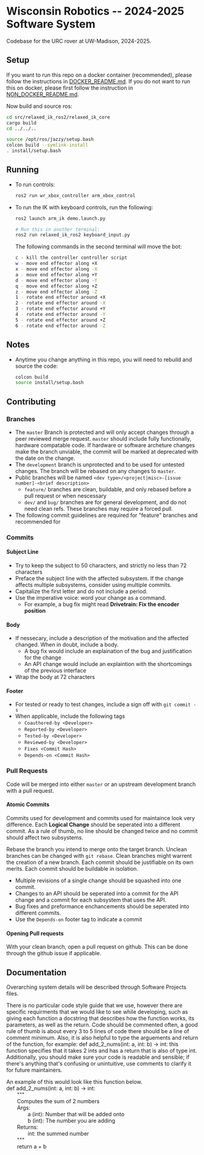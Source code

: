 # Wisconsin Robotics -- 2024-2025 Software System
Codebase for the URC rover at UW-Madison, 2024-2025.


## Setup
If you want to run this repo on a docker container (recommended), please follow the instructions in [DOCKER_README.md](DOCKER_README.md). If you do not want to run this on docker, please first follow the instruction in  [NON_DOCKER_README.md](/NON_DOCKER_README.md).

Now build and source ros:
```bash
cd src/relaxed_ik_ros2/relaxed_ik_core
cargo build
cd ../../..

source /opt/ros/jazzy/setup.bash
colcon build --symlink-install
. install/setup.bash
```
## Running

* To run controls:
    ```bash
    ros2 run wr_xbox_controller arm_xbox_control
    ```



* To run the IK with keyboard controls, run the following:
    ```bash
    ros2 launch arm_ik demo.launch.py 

    # Run this in another terminal:
    ros2 run relaxed_ik_ros2 keyboard_input.py 
    ```

    The following commands in the second terminal will move the bot:
    ```bash
    c - kill the controller controller script
    w - move end effector along +X
    x - move end effector along -X
    a - move end effector along +Y
    d - move end effector along -Y
    q - move end effector along +Z
    z - move end effector along -Z
    1 - rotate end effector around +X
    2 - rotate end effector around -X
    3 - rotate end effector around +Y
    4 - rotate end effector around -Y
    5 - rotate end effector around +Z
    6 - rotate end effector around -Z
    ```

## Notes
* Anytime you change anything in this repo, you will need to rebuild and source the code:
    ```bash
    colcon build
    source install/setup.bash
   
    ```
    

## Contributing

### Branches

- The `master` Branch is protected and will only accept changes through a peer reviewed merge request. `master` should include fully functionally, hardware compatable code. If hardware or software archeture changes make the branch unviable, the commit will be marked at deprecated with the date on the change.
- The `development` branch is unprotected and to be used for untested changes. The branch will be rebased on any changes to `master`.
- Public branches will be named
`<dev type>/<project|misc>-[issue number]-<brief description>`
	- `feature/` branches are clean, buildable, and only rebased before a pull request or when nescessary
	- `dev/` and `bug/` branches are for general development, and do not need clean refs. These branches may require a forced pull.
- The following commit guidelines are required for "feature" branches and recommended for

### Commits

#### Subject Line

- Try to keep the subject to 50 characters, and strictly no less than 72 characters
- Preface the subject line with the affected subsystem. If the change affects multiple subsystems, consider using multiple commits.
- Capitalize the first letter and do not include a period.
- Use the imperative voice: word your change as a command.
	- For example, a bug fix might read **Drivetrain: Fix the encoder position**

#### Body
- If nessecary, include a description of the motivation and the affected changed. When in doubt, include a body.
    - A bug fix would include an explaination of the bug and justification for the change
    - An API change would include an explaintion with the shortcomings of the previous interface
- Wrap the body at 72 characters

#### Footer
- For tested or ready to test changes, include a sign off with `git commit -s`
- When applicable, include the following tags
    - `Coauthored-by <Developer>`
    - `Reported-by <Developer>`
    - `Tested-by <Developer>`
    - `Reviewed-by <Developer>`
    - `Fixes <Commit Hash>`
    - `Depends-on <Commit Hash>`

### Pull Requests
Code will be merged into either `master` or an upstream development branch with a pull request.

#### Atomic Commits

Commits used for development and commits used for maintaince look very difference. Each **Logical Change** should be seperated into a different commit. As a rule of thumb, no line should be changed twice and no commit should affect two subsystems. 

Rebase the branch you intend to merge onto the target branch. Unclean branches can be changed with `git rebase`. Clean branches might warrent the creation of a new branch. Each commit should be justifiable on its own merits. Each commit should be buildable in isolation.

- Multiple revisions of a single change should be squashed into one commit.
- Changes to an API should be seperated into a commit for the API change and a commit for each subsystem that uses the API.
- Bug fixes and preformance enchancements should be seperated into different commits.
- Use the `Depends-on` footer tag to indicate a commit

#### Opening Pull requests

With your clean branch, open a pull request on github. This can be done through the github issue if applicable. 

## Documentation
Overarching system details will be described through Software Projects files.

There is no particular code style guide that we use, however there are specific requirments that we would like to see while developing, such as giving each function a docstring that describes how the function works, its parameters, as well as the return. Code should be commented often, a good rule of thumb is about every 3 to 5 lines of code there should be a line of comment minimum. Also, it is also helpful to type the arguements and return of the function, for example: def add_2_nums(int: a, int: b) -> int: this function specifies that it takes 2 ints and has a return that is also of type int. Additionally, you should make sure your code is readable and sensible; if there's anything that's confusing or unintuitive, use comments to clarify it for future maintainers.

An example of this would look like this function below.\
def add_2_nums(int: a, int: b) -> int:\
&emsp;&emsp;"""\
&emsp;&emsp;Computes the sum of 2 numbers\
&emsp;&emsp;Args:\
&emsp;&emsp;&emsp;&emsp;a (int): Number that will be added onto\
&emsp;&emsp;&emsp;&emsp;b (int): The number you are adding\
&emsp;&emsp;Returns:\
&emsp;&emsp;&emsp;&emsp;int: the summed number\
&emsp;&emsp;"""\
&emsp;&emsp;return a + b
